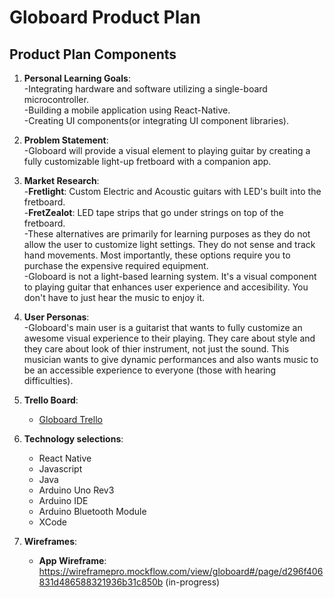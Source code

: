 # Globoard Product Plan

## Product Plan Components
1. __Personal Learning Goals__:  
-Integrating hardware and software utilizing a single-board microcontroller.  
-Building a mobile application using React-Native.  
-Creating UI components(or integrating UI component libraries).

1. __Problem Statement__:  
-Globoard will provide a visual element to playing guitar by creating a fully customizable light-up fretboard with a companion app.

1. __Market Research__:  
-__Fretlight__: Custom Electric and Acoustic guitars with LED's built into the fretboard.    
-__FretZealot__: LED tape strips that go under strings on top of the fretboard.  
    -These alternatives are primarily for learning purposes as they do not allow the user to customize light settings. They do not sense and track hand movements. Most importantly, these options require you to purchase the expensive required equipment.  
    -Globoard is not a light-based learning system. It's a visual component to playing guitar that enhances user experience and accesibility. You don't have to just hear the music to enjoy it.  
    
  
1. __User Personas__:   
-Globoard's main user is a guitarist that wants to fully customize an awesome visual experience to their playing. They care about style and they care about look of thier instrument, not just the sound. This musician wants to give dynamic performances and also wants music to be an accessible experience to everyone (those with hearing difficulties). 

1. __Trello Board__:
    - [Globoard Trello](https://trello.com/b/QK2Ii3oZ/glo-board)
  
1. __Technology selections__:
    - React Native
    - Javascript
    - Java
    - Arduino Uno Rev3
    - Arduino IDE
    - Arduino Bluetooth Module
    - XCode
  
1. __Wireframes__:
    - __App Wireframe__: https://wireframepro.mockflow.com/view/globoard#/page/d296f406831d486588321936b31c850b (in-progress)
